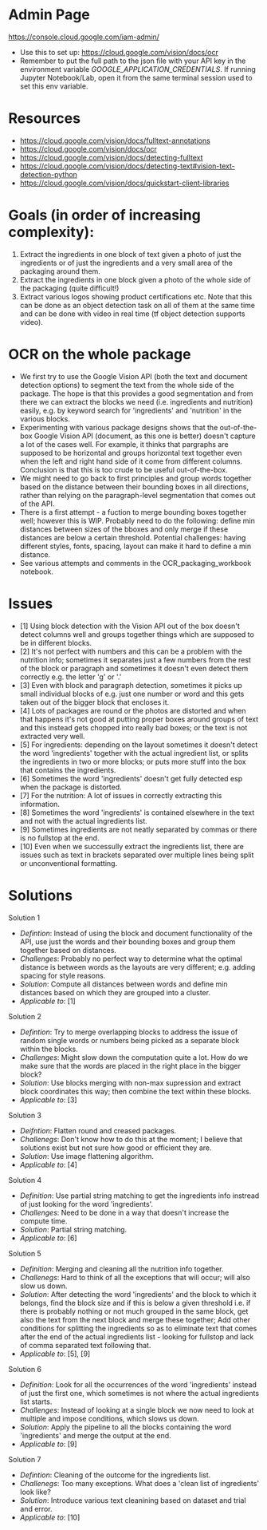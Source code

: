 # Admin Page

https://console.cloud.google.com/iam-admin/
- Use this to set up: 
https://cloud.google.com/vision/docs/ocr
- Remember to put the full path to the json file with your API key in the environment variable *GOOGLE_APPLICATION_CREDENTIALS*. If running Jupyter Notebook/Lab, open it from the same terminal session used to set this env variable. 

# Resources 
- https://cloud.google.com/vision/docs/fulltext-annotations
- https://cloud.google.com/vision/docs/ocr
- https://cloud.google.com/vision/docs/detecting-fulltext
- https://cloud.google.com/vision/docs/detecting-text#vision-text-detection-python
- https://cloud.google.com/vision/docs/quickstart-client-libraries


# Goals (in order of increasing complexity): 
1. Extract the ingredients in one block of text given a photo of just the ingredients or of just the ingredients and a very small area of the packaging around them. 
2. Extract the ingredients in one block given a photo of the whole side of the packaging (quite difficult!) 
3. Extract various logos showing product certifications etc. Note that this can be done as an object detection task on all of them at the same time and can be done with video in real time (tf object detection supports video). 



# OCR on the whole package 
- We first try to use the Google Vision API (both the text and document detection options) to segment the text from the whole side of the package. The hope is that this provides a good segmentation and from there we can extract the blocks we need (i.e. ingredients and nutrition) easily, e.g. by keyword search for 'ingredients' and 'nutrition' in the various blocks. 
- Experimenting with various package designs shows that the out-of-the-box Google Vision API (document, as this one is better) doesn't capture a lot of the cases well. For example, it thinks that pargraphs are supposed to be horizontal and groups horizontal text together even when the left and right hand side of it come from different columns. Conclusion is that this is too crude to be useful out-of-the-box. 
- We might need to go back to first principles and group words together based on the distance between their bounding boxes in all directions, rather than relying on the paragraph-level segmentation that comes out of the API. 
- There is a first attempt - a fuction to merge bounding boxes together well; however this is WIP. Probably need to do the following: define min distances between sizes of the bboxes and only merge if these distances are below a certain threshold. Potential challenges: having different styles, fonts, spacing, layout can make it hard to define a min distance. 
- See various attempts and comments in the OCR_packaging_workbook notebook. 


# Issues
- [1] Using block detection with the Vision API out of the box doesn't detect columns well and groups together things which are supposed to be in different blocks.
- [2] It's not perfect with numbers and this can be a problem with the nutrition info; sometimes it separates just a few numbers from the rest of the block or paragraph  and sometimes it doesn't even detect them correctly e.g. the letter 'g' or '.' 
- [3] Even with block and paragraph detection, sometimes it picks up small individual blocks of e.g. just one number or word and this gets taken out of the bigger block that encloses it.
- [4] Lots of packages are round or the photos are distorted and when that happens it's not good at putting proper boxes around groups of text and this instead gets chopped into really bad boxes; or the text is not extracted very well. 
- [5] For ingredients: depending on the layout sometimes it doesn't detect the word 'ingredients' together with the actual ingredient list, or splits the ingredients in two or more blocks; or puts more stuff into the box that contains the ingredients. 
- [6] Sometimes the word 'ingredients' doesn't get fully detected esp when the package is distorted. 
- [7] For the nutrition: A lot of issues in correctly extracting this information. 
- [8] Sometimes the word 'ingredients' is contained elsewhere in the text and not with the actual ingredients list. 
- [9] Sometimes ingredients are not neatly separated by commas or there is no fullstop at the end. 
- [10] Even when we successully extract the ingredients list, there are issues such as text in brackets separated over multiple lines being split or unconventional formatting.


# Solutions

Solution 1
- *Defintion*: Instead of using the block and document functionality of the API, use just the words and their bounding boxes and group them together based on distances. 
- *Challenges*: Probably no perfect way to determine what the optimal distance is between words as the layouts are very different; e.g. adding spacing for style reasons. 
- *Solution*: Compute all distances between words and define min distances based on which they are grouped into a cluster. 
- *Applicable to*: [1]

Solution 2 
- *Defintion*: Try to merge overlapping blocks to address the issue of random single words or numbers being picked as a separate block within the blocks. 
- *Challenges*: Might slow down the computation quite a lot. How do we make sure that the words are placed in the right place in the bigger block? 
- *Solution*: Use blocks merging with non-max supression and extract block coordinates this way; then combine the text within these blocks. 
- *Applicable to*: [3]

Solution 3 
- *Deifntion*: Flatten round and creased packages. 
- *Challenegs*: Don't know how to do this at the moment; I believe that solutions exist but not sure how good or efficient they are. 
- *Solution*: Use image flattening algorithm. 
- *Applicable to*: [4]

Solution 4 
- *Definition*: Use partial string matching to get the ingredients info instread of just looking for the word 'ingredients'.
- *Challenges*: Need to be done in a way that doesn't increase the compute time. 
- *Solution*: Partial string matching.
- *Applicable to*: [6]

Solution 5 
- *Definition*: Merging and cleaning all the nutrition info together. 
- *Challenegs*: Hard to think of all the exceptions that will occur; will also slow us down. 
- *Solution*: After detecting the word 'ingredients' and the block to which it belongs, find the block size and if this is below a given threshold i.e. if there is probably nothing or not much grouped in the same block, get also the text from the next block and merge these together; Add other conditions for splitting the ingredients so as to eliminate text that comes after the end of the actual ingredients list - looking for fullstop and lack of comma separated text following that. 
- *Applicable to*: [5], [9]

Solution 6 
- *Definition*: Look for all the occurrences of the word 'ingredients' instead of just the first one, which sometimes is not where the actual ingredients list starts. 
- *Challenges*: Instead of looking at a single block we now need to look at multiple and impose conditions, which slows us down. 
- *Solution*: Apply the pipeline to all the blocks containing the word 'ingredients' and merge the output at the end. 
- *Applicable to*: [9]


Solution 7 
- *Defintion*: Cleaning of the outcome for the ingredients list. 
- *Challenegs*: Too many exceptions. What does a 'clean list of ingredients' look like? 
- *Solution*: Introduce various text cleanining based on dataset and trial and error. 
- *Applicable to*: [10]
